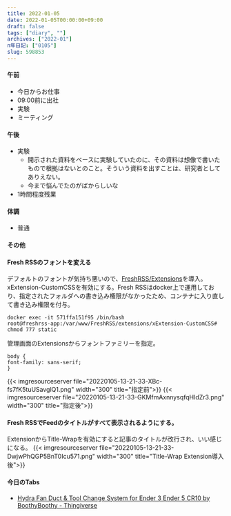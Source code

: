 ```yaml
---
title: 2022-01-05
date: 2022-01-05T00:00:00+09:00
draft: false
tags: ["diary", ""]
archives: ["2022-01"]
n年日記: ["0105"]
slug: 598853
---
```

#### 午前
- 今日からお仕事
- 09:00前に出社
- 実験
- ミーティング
#### 午後
- 実験
  - 開示された資料をベースに実験していたのに、その資料は想像で書いたもので根拠はないとのこと。そういう資料を出すことは、研究者としてありえない。
  - 今まで悩んでたのがばからしいな
- 1時間程度残業
#### 体調
- 普通
#### その他
#### Fresh RSSのフォントを変える
デフォルトのフォントが気持ち悪いので、[FreshRSS/Extensions](https://github.com/FreshRSS/Extensions)を導入。xExtension-CustomCSSを有効にする。Fresh RSSはdocker上で運用しており、指定されたフォルダへの書き込み権限がなかったため、コンテナに入り直して書き込み権限を付与。
```
docker exec -it 571ffa151f95 /bin/bash
root@freshrss-app:/var/www/FreshRSS/extensions/xExtension-CustomCSS# chmod 777 static
```
管理画面のExtensionsからフォントファミリーを指定。
```
body {
font-family: sans-serif;
}
```
{{< imgresourceserver file="20220105-13-21-33-XBc-fs7fK5tuUSavglQ1.png" width="300" title="指定前">}}
{{< imgresourceserver file="20220105-13-21-33-GKMfmAxnnysqfqHIdZr3.png" width="300" title="指定後">}}
#### Fresh RSSでFeedのタイトルがすべて表示されるようにする。
ExtensionからTitle-Wrapを有効にすると記事のタイトルが改行され、いい感じになる。
{{< imgresourceserver file="20220105-13-21-33-DwjwPhQGP5BnT0Icu571.png" width="300" title="Title-Wrap Extension導入後">}}
#### 今日のTabs
- [Hydra Fan Duct & Tool Change System for Ender 3 Ender 5 CR10 by BoothyBoothy - Thingiverse](https://www.thingiverse.com/thing:4062242)
